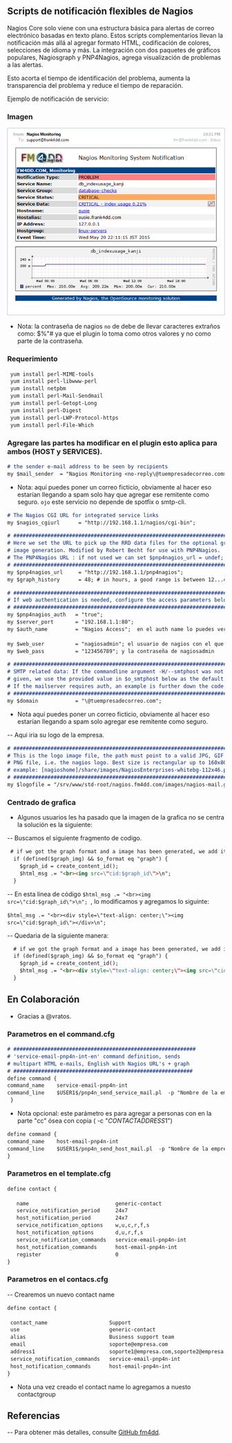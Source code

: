 ## Scripts de notificación flexibles de Nagios


Nagios Core solo viene con una estructura básica para alertas de correo electrónico basadas en texto plano. Estos scripts complementarios llevan la notificación más allá al agregar formato HTML, codificación de colores, selecciones de idioma y más. La integración con dos paquetes de gráficos populares, Nagiosgraph y PNP4Nagios, agrega visualización de problemas a las alertas.

Esto acorta el tiempo de identificación del problema, aumenta la transparencia del problema y reduce el tiempo de reparación.

Ejemplo de notificación de servicio:

### Imagen

![Ejemplo](/images/ejemplo.png)

- Nota: la contraseña de nagios `no` de debe de llevar caracteres extraños como: $%"# ya que el plugin lo toma como otros valores y no como parte de la contraseña.

### Requerimiento

```markdown
 yum install perl-MIME-tools
 yum install perl-libwww-perl
 yum install netpbm
 yum install perl-Mail-Sendmail
 yum install perl-Getopt-Long
 yum install perl-Digest
 yum install perl-LWP-Protocol-https
 yum install perl-File-Which
```

### Agregare las partes ha modificar en el plugin esto aplica para ambos (HOST y SERVICES).

```markdown
# the sender e-mail address to be seen by recipients
my $mail_sender  = "Nagios Monitoring <no-reply\@tuempresadecorreo.com>";
```
- Nota: aquí puedes poner un correo ficticio, obviamente al hacer eso estarían llegando a spam solo hay que agregar ese remitente como seguro.
`ojo` este servicio no depende de spotfix o smtp-cli.

```markdown
# The Nagios CGI URL for integrated service links
my $nagios_cgiurl      = "http://192.168.1.1/nagios/cgi-bin";
```

```markdown
# ########################################################################
# Here we set the URL to pick up the RRD data files for the optional graph
# image generation. Modified by Robert Becht for use with PNP4Nagios.
# The PNP4Nagios URL : if not used we can set $pnp4nagios_url = undef;
# ########################################################################
my $pnp4nagios_url     = "http://192.168.1.1/pnp4nagios";
my $graph_history      = 48; # in hours, a good range is between 12...48
``` 

```markdown
# ########################################################################
# If web authentication is needed, configure the access parameters below:
# ########################################################################
my $pnp4nagios_auth   = "true";
my $server_port       = "192.168.1.1:80";
my $auth_name         = "Nagios Access";  en el auth name lo puedes ver en cat/etc/httpd/conf.d/pnp4nagios.conf (AuthName "Nagios Access")

my $web_user          = "nagiosadmin"; el usuario de nagios con el que accedes a la web
my $web_pass          = "123456789"; y la contraseña de nagiosadmin
```  


```markdown
# ########################################################################
# SMTP related data: If the commandline argument -H/--smtphost was not
# given, we use the provided value in $o_smtphost below as the default.
# If the mailserver requires auth, an example is further down the code.
# ########################################################################
my $domain            = "\@tuempresadecorreo.com";
```

- Nota aquí puedes poner un correo ficticio, obviamente al hacer eso estarían llegando a spam solo agregar ese remitente como seguro.


-- Aqui iria su logo de la empresa.

```markdown
# ########################################################################
# This is the logo image file, the path must point to a valid JPG, GIF or
# PNG file, i.e. the nagios logo. Best size is rectangular up to 160x80px.
# example: [nagioshome]/share/images/NagiosEnterprises-whitebg-112x46.png
# ########################################################################
my $logofile = "/srv/www/std-root/nagios.fm4dd.com/images/nagios-mail.gif";
```


### Centrado de grafica

- Algunos usuarios les ha pasado que la imagen de la grafica no se centra la solución es la siguiente:

-- Buscamos el siguiente fragmento de codigo.

```markdown
 # if we got the graph format and a image has been generated, we add it here
  if (defined($graph_img) && $o_format eq "graph") {
    $graph_id = create_content_id();
    $html_msg .= "<br><img src=\"cid:$graph_id\">\n";
  }
```

-- En esta linea de código  `$html_msg .= "<br><img src=\"cid:$graph_id\">\n"; `, lo modificamos y agregamos lo siguinte:

`$html_msg .= "<br><div style=\"text-align: center;\"><img src=\"cid:$graph_id\"></div>\n";`


-- Quedaria de la siguiente manera:
```markdown
  # if we got the graph format and a image has been generated, we add it here
  if (defined($graph_img) && $o_format eq "graph") {
    $graph_id = create_content_id();
    $html_msg .= "<br><div style=\"text-align: center;\"><img src=\"cid:$graph_id\"></div>\n";
  }
```
<h2>En Colaboración</h2> 

- Gracias a @vratos.


### Parametros en el command.cfg

```markdown
# ###########################################################
# 'service-email-pnp4n-int-en' command definition, sends
# multipart HTML e-mails, English with Nagios URL's + graph
# ##########################################################
define command {
command_name    service-email-pnp4n-int
command_line    $USER1$/pnp4n_send_service_mail.pl  -p "Nombre de la empresa, o lo que quieras poner."  -r "$CONTACTEMAIL$"  -c "$CONTACTADDRESS1$" -f graph -u -l es  
 }
```
- Nota opcional: este parámetro es para agregar a personas con en la parte "cc" ósea con copia ( -c "$CONTACTADDRESS1$")

 ```markdown
define command {
command_name    host-email-pnp4n-int
command_line    $USER1$/pnp4n_send_host_mail.pl  -p "Nombre de la empresa, o lo que quieras poner."  -r "$CONTACTEMAIL$"  -c "$CONTACTADDRESS1$" -f graph -u -l es 
}
```


### Parametros en el template.cfg


 ```markdown
define contact {

    name                            generic-contact         
    service_notification_period     24x7                    
    host_notification_period        24x7                    
    service_notification_options    w,u,c,r,f,s             
    host_notification_options       d,u,r,f,s               
    service_notification_commands   service-email-pnp4n-int 
    host_notification_commands      host-email-pnp4n-int
    register                        0                       
}
```

### Parametros en el contacs.cfg

-- Crearemos un nuevo contact name 

 ```markdown
define contact {

  contact_name                    Support                     
  use                             generic-contact             
  alias                           Business support team
  email                           soporte@empresa.com                 
  address1                        soporte1@empresa.com,soporte2@empresa.com
  service_notification_commands   service-email-pnp4n-int
  host_notification_commands      host-email-pnp4n-int
}
```
- Nota una vez creado el contact name lo agregamos a nuesto contactgroup



<h2>Referencias</h2>

-- Para obtener más detalles, consulte [GitHub fm4dd](https://github.com/fm4dd/nagios4dd).

